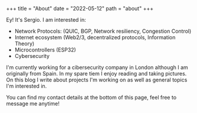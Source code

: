 +++
title = "About"
date = "2022-05-12"
path = "about"
+++

Ey! It's Sergio. I am interested in:
- Network Protocols: (QUIC, BGP, Network resiliency, Congestion Control)
- Internet ecosystem (Web2/3, decentralized protocols, Information Theory)
- Microcontrollers (ESP32)
- Cybersecurity

I'm currently working for a cibersecurity company in London although I am originally from Spain. In my spare tiem I enjoy reading and taking pictures. On this blog I write about projects I'm working on as well as general topics I'm interested in.

You can find my contact details at the bottom of this page, feel free to message me anytime!
